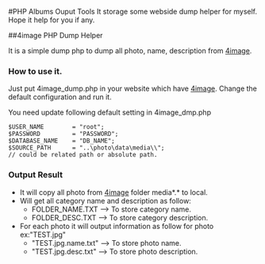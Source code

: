 #PHP Albums Ouput Tools
It storage some webside dump helper for myself. Hope it help for you if any.


##4image PHP Dump Helper

It is a simple dump php to dump all photo, name, description from [4image](http://www.4homepages.de/). 

### How to use it.

Just put 4image_dump.php in your website which have [4image](http://www.4homepages.de/). Change the default configuration and run it.

You need update following default setting in 4image_dmp.php

    $USER_NAME 		  = "root";
    $PASSWORD 		  = "PASSWORD";
    $DATABASE_NAME 	  = "DB_NAME";
    $SOURCE_PATH      = "..\photo\data\media\\"; 
    // could be related path or absolute path.


### Output Result

- It will copy all photo from [4image](http://www.4homepages.de/) folder media\*.* to local.
- Will get all category name and description as follow:
    - FOLDER_NAME.TXT --> To store category name.
    - FOLDER_DESC.TXT --> To store category description.
-  For each photo it will output information as follow for photo ex:"TEST.jpg"
    -  "TEST.jpg.name.txt" --> To store photo name.  
    -  "TEST.jpg.desc.txt" --> To store photo description.      
   
     